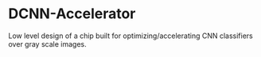 # DCNN-Accelerator
Low level design of a chip built for optimizing/accelerating CNN classifiers over gray scale images. 
